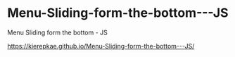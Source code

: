# Menu-Sliding-form-the-bottom---JS
Menu Sliding form the bottom - JS



https://kierepkae.github.io/Menu-Sliding-form-the-bottom---JS/

